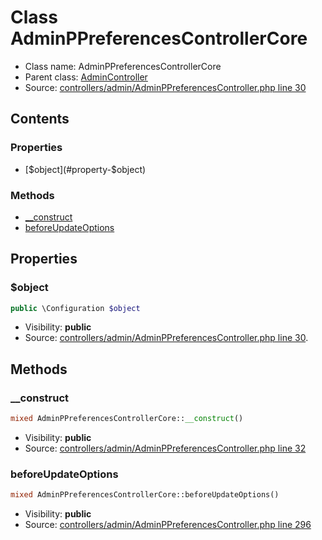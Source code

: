 Class AdminPPreferencesControllerCore
=====================





* Class name: AdminPPreferencesControllerCore
* Parent class: [AdminController](class.AdminControllerCore.md)
* Source: [controllers/admin/AdminPPreferencesController.php line 30](https://github.com/PrestaShop/PrestaShop/blob/1.6.1.0/controllers/admin/AdminPPreferencesController.php#L30)


Contents
--------


### Properties

* [$object](#property-$object)

### Methods

* [__construct](#method-__construct)
* [beforeUpdateOptions](#method-beforeUpdateOptions)




Properties
----------


### <a name="property-$object"></a>$object

```php
public \Configuration $object
```





* Visibility: **public**
* Source: [controllers/admin/AdminPPreferencesController.php line 30](https://github.com/PrestaShop/PrestaShop/blob/1.6.1.0/controllers/admin/AdminPPreferencesController.php#L30).


Methods
-------


### <a name="method-__construct"></a>__construct

```php
mixed AdminPPreferencesControllerCore::__construct()
```





* Visibility: **public**
* Source: [controllers/admin/AdminPPreferencesController.php line 32](https://github.com/PrestaShop/PrestaShop/blob/1.6.1.0/controllers/admin/AdminPPreferencesController.php#L32)




### <a name="method-beforeUpdateOptions"></a>beforeUpdateOptions

```php
mixed AdminPPreferencesControllerCore::beforeUpdateOptions()
```





* Visibility: **public**
* Source: [controllers/admin/AdminPPreferencesController.php line 296](https://github.com/PrestaShop/PrestaShop/blob/1.6.1.0/controllers/admin/AdminPPreferencesController.php#L296)



